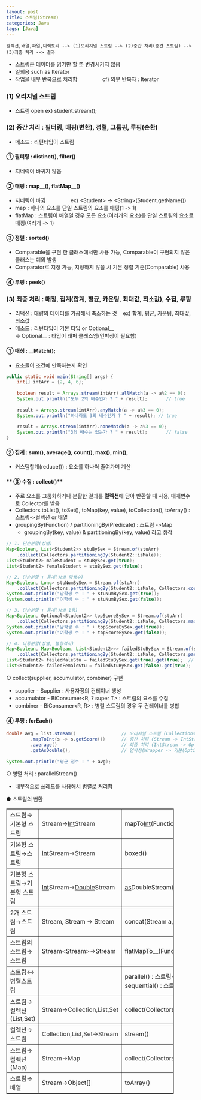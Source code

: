 ```yaml
---
layout: post
title: 스트림(Stream)
categories: Java
tags: [Java]
---
```


```
컬렉션,배열,파일,디렉토리 --> (1)오리지널 스트림 --> (2)중간 처리(중간 스트림) --> (3)최종 처리 --> 결과
```
- 스트림은 데이터를 읽기만 할 뿐 변경시키지 않음
- 일회용 such as Iterator 
- 작업을 내부 반복으로 처리함                 cf) 외부 반복자 : Iterator

### (1) 오리지널 스트림 
 - 스트림 open  ex) student.stream();

### (2) 중간 처리 : 필터링, 매핑(변환), 정렬, 그룹핑, 루핑(순환)
- 메소드 : 리턴타입이 스트림

#### ① 필터링 : distinct(), filter()
- 지네릭이 바뀌지 않음

#### **② 매핑 : map__(), flatMap__()**
- 지네릭이 바뀜                 ex) \<Student> -> \<String>(Student.getName())
- map : 하나의 요소를 단일 스트림의 요소를 매핑(1 -> 1)
- flatMap : 스트림이 배열일 경우 모든 요소(여러개의 요소)를 단일 스트림의 요소로 매핑(여러개 -> 1)

#### ③ 정렬 : sorted()
- Comparable을 구현 한 클래스에서만 사용 가능, Comparable이 구현되지 않은 클래스는 예외 발생
- Comparator로 지정 가능, 지정하지 않을 시 기본 정렬 기준(Comparable) 사용

#### ④ 루핑 : peek()

### (3) 최종 처리 : 매칭, 집계(합계, 평균, 카운팅, 최대값, 최소값), 수집, 루핑
- 리덕션 : 대량의 데이터를 가공해서 축소하는 것    ex) 합계, 평균, 카운팅, 최대값, 최소값
- 메소드 : 리턴타입이 기본 타입 or Optional__  
  → Optional__ : 타입이 래퍼 클래스임(언박싱이 필요함)

#### ① 매칭 : __Match();
- 요소들이 조건에 만족하는지 확인

```java
public static void main(String[] args) {
    int[] intArr = {2, 4, 6};
		
    boolean result = Arrays.stream(intArr).allMatch(a -> a%2 == 0);
    System.out.println("모두 2의 배수인가 ? " + result);		// true
		
    result = Arrays.stream(intArr).anyMatch(a -> a%3 == 0);
    System.out.println("하나라도 3의 배수인가 ? " + result);	// true
		
    result = Arrays.stream(intArr).noneMatch(a -> a%3 == 0);
    System.out.println("3의 배수는 없는가 ? " + result);		// false
}
```

#### ② 집계 : sum(), average(), count(), max(), min(),
- 커스텀합계(reduce()) : 요소를 하나씩 줄여가며 계산

#### ** ③ 수집 : collect()**
- 주로 요소를 그룹화하거나 분활한 결과를 **컬렉션**에 담아 반환할 때 사용, 매개변수로 Collector를 받음
- Collectors.toList(), toSet(), toMap(key, value), toCollection(), toArray() : 스트림->컬렉션 or 배열
- groupingBy(Function) / partitioningBy(Predicate) : 스트림 ->Map
  - groupingBy(key, value) & partitioningBy(key, value) 라고 생각

```java
// 1. 단순분할(성별)
Map<Boolean, List<Student2>> stuBySex = Stream.of(stuArr)
	.collect(Collectors.partitioningBy(Student2::isMale));
List<Student2> maleStudent = stuBySex.get(true);
List<Student2> femaleStudent = stuBySex.get(false);

// 2. 단순분할 + 통계(성별 학생수)
Map<Boolean, Long> stuNumBySex = Stream.of(stuArr)
	.collect(Collectors.partitioningBy(Student2::isMale, Collectors.counting()));
System.out.println("남학생 수 : " + stuNumBySex.get(true));
System.out.println("여학생 수 : " + stuNumBySex.get(false));

// 3. 단순분할 + 통계(성별 1등)
Map<Boolean, Optional<Student2>> topScoreBySex = Stream.of(stuArr)
	.collect(Collectors.partitioningBy(Student2::isMale, Collectors.maxBy(Comparator.comparingInt(Student2::getScore))));
System.out.println("남학생 수 : " + topScoreBySex.get(true));
System.out.println("여학생 수 : " + topScoreBySex.get(false));

// 4. 다중분할(성별, 불합격자)
Map<Boolean, Map<Boolean, List<Student2>>> failedStuBySex = Stream.of(stuArr)
	.collect(Collectors.partitioningBy(Student2::isMale, Collectors.partitioningBy(s -> s.getScore() <= 100)));
List<Student2> failedMaleStu = failedStuBySex.get(true).get(true);	// 1번get: 성별, 2번get: score<=100
List<Student2> failedFemaleStu = failedStuBySex.get(false).get(true);
```

○ collect(supplier, accumulator, combiner) 구현
- supplier - Supplier<R> : 사용자정의 컨테이너 생성
- accumulator - BiConsumer<R, ? super T> : 스트림의 요소를 수집
- combiner - BiConsumer<R, R> : 병렬 스트림의 경우 두 컨테이너를 병합

#### ④ 루핑 : forEach()

```java
double avg = list.stream()                 // 오리지널 스트림 (Collections -> Stream)
         .mapToInt(s -> s.getScore())      // 중간 처리 (Stream -> IntStream)
         .average()                        // 최종 처리 (IntStream -> OptionalDouble)
         .getAsDouble();                   // 언박싱(Wrapper -> 기본(OptionalDouble -> double))
		
System.out.println("평균 점수 : " + avg);
```

○ 병렬 처리 : parallelStream()
- 내부적으로 쓰레드를 사용해서 병렬로 처리함

● 스트림의 변환

<table style="border-collapse: collapse; width: 88.9362%;" border="1" data-ke-style="style4"><tbody><tr style="height: 19px;"><td style="width: 32.5916%; height: 19px;" colspan="2">스트림<span style="color: #333333;">→</span>기본형 스트림</td><td style="width: 25.7853%; height: 19px;"><span style="color: #333333;">Stream<span style="color: #333333;">→</span></span><u>Int</u><span style="color: #333333;">Stream</span></td><td style="width: 25%; height: 19px;">mapTo<u>Int</u>(Function)</td></tr><tr style="height: 20px;"><td style="width: 32.5916%; height: 20px;" colspan="2">기본형 스트림<span style="color: #333333;">→</span>스트림<br><span style="color: #333333;"></span></td><td style="width: 25.7853%; height: 20px;"><u>Int</u><span style="color: #333333;">Stream<span style="color: #333333;">→</span><span style="color: #333333;">Stream</span></span></td><td style="width: 25%; height: 20px;">boxed()</td></tr><tr style="height: 20px;"><td style="width: 32.5916%; height: 20px;" colspan="2">기본형 스트림<span style="color: #333333;">→</span>기본형 스트림</td><td style="width: 25.7853%; height: 20px;"><u>Int</u><span style="color: #333333;">Stream<span style="color: #333333;">→</span><u>Double</u><span style="color: #333333;">Stream</span></span></td><td style="width: 25%; height: 20px;"><u>as</u>DoubleStream()</td></tr><tr style="height: 20px;"><td style="width: 32.5916%; height: 20px;" colspan="2">2개 스트림<span style="color: #333333;">→</span>스트림</td><td style="width: 25.7853%; height: 20px;">Stream, Stream <span style="color: #333333;">→</span> Stream</td><td style="width: 25%; height: 20px;">concat(Stream a, Stream b)</td></tr><tr style="height: 20px;"><td style="width: 32.5916%; height: 20px;" colspan="2">스트림의 스트림<span style="color: #333333;">→</span>스트림</td><td style="width: 25.7853%; height: 20px;">Stream&lt;Stream&gt;<span style="color: #333333;">→</span>Stream</td><td style="width: 25%; height: 20px;">flatMap<u>To_</u>_(Function)</td></tr><tr style="height: 20px;"><td style="width: 32.5916%; height: 20px;" colspan="2">스트림<span style="color: #333333;">↔병렬스트림</span></td><td style="width: 25.7853%; height: 20px;">&nbsp;</td><td style="width: 25%; height: 20px;">parallel() : 스트림<span style="color: #333333;">→</span>병렬스트림<br>sequential() : 스트림<span style="color: #333333;">←</span>병렬스트림</td></tr><tr style="height: 20px;"><td style="height: 20px; width: 32.5916%;" colspan="2">스트림<span style="color: #333333;">→</span>컬렉션(List,Set)</td><td style="width: 25.7853%; height: 20px;">Stream<span style="color: #333333;">→Collection,List,Set</span></td><td style="width: 25%; height: 20px;">collect(Collectors.to___())</td></tr><tr><td style="width: 32.5916%;" colspan="2">컬렉션<span style="color: #333333;">→스트림</span></td><td style="width: 25.7853%;"><span style="color: #333333;">Collection,List,Set<span style="color: #333333;">→<span style="color: #333333;">Stream</span></span></span></td><td style="width: 25%;">stream()</td></tr><tr><td style="width: 32.5916%;" colspan="2">스트림<span style="color: #333333;">→컬렉션(Map)</span></td><td style="width: 25.7853%;"><span style="color: #333333;"><span style="color: #333333;">Stream</span><span style="color: #333333;">→Map</span></span></td><td style="width: 25%;"><span style="color: #333333;">collect(Collectors.to<u>Map</u>(function))</span></td></tr><tr><td style="width: 32.5916%;" colspan="2">스트림<span style="color: #333333;">→배열</span></td><td style="width: 25.7853%;">Stream-&gt;Object[]</td><td style="width: 25%;">toArray()</td></tr></tbody></table>